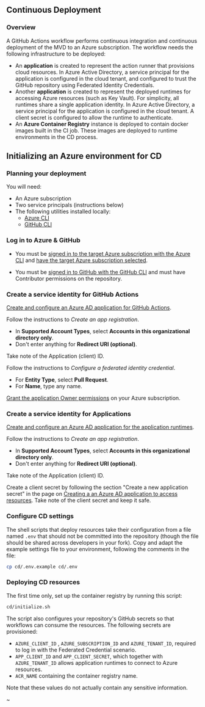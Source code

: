 ## Continuous Deployment

### Overview

A GitHub Actions workflow performs continuous integration and continuous deployment of the MVD to an Azure subscription. The workflow needs the following infrastructure to be deployed:

- An **application** is created to represent the action runner that provisions cloud resources. In Azure Active Directory, a service principal for the application is configured in the cloud tenant, and configured to trust the GitHub repository using Federated Identity Credentials.
- Another **application** is created to represent the deployed runtimes for accessing Azure resources (such as Key Vault). For simplicity, all runtimes share a single application identity. In Azure Active Directory, a service principal for the application is configured in the cloud tenant. A client secret is configured to allow the runtime to authenticate.
- An **Azure Container Registry** instance is deployed to contain docker images built in the CI job. These images are deployed to runtime environments in the CD process.

## Initializing an Azure environment for CD

### Planning your deployment

You will need:

- An Azure subscription
- Two service principals (instructions below)
- The following utilities installed locally:
  - [Azure CLI](https://docs.microsoft.com/cli/azure/install-azure-cli)
  - [GitHub CLI](https://cli.github.com)

### Log in to Azure & GitHub

- You must be [signed in to the target Azure subscription with the Azure CLI](https://docs.microsoft.com/cli/azure/authenticate-azure-cli) and [have the target Azure subscription selected](https://docs.microsoft.com/cli/azure/manage-azure-subscriptions-azure-cli).

- You must be [signed in to GitHub with the GitHub CLI](https://cli.github.com/manual/gh_auth_login) and must have Contributor permissions on the repository.

### Create a service identity for GitHub Actions

[Create and configure an Azure AD application for GitHub Actions](https://docs.microsoft.com/azure/active-directory/develop/workload-identity-federation-create-trust-github).

Follow the instructions to *Create an app registration*.

- In **Supported Account Types**, select **Accounts in this organizational directory only**.
- Don't enter anything for **Redirect URI (optional)**.

Take note of the Application (client) ID.

Follow the instructions to *Configure a federated identity credential*.

- For **Entity Type**, select **Pull Request**.
- For **Name**, type any name.

[Grant the application Owner permissions](https://docs.microsoft.com/azure/role-based-access-control/role-assignments-portal) on your Azure subscription.

### Create a service identity for Applications

[Create and configure an Azure AD application for the application runtimes](https://docs.microsoft.com/azure/active-directory/develop/workload-identity-federation-create-trust-github).

Follow the instructions to *Create an app registration*.

- In **Supported Account Types**, select **Accounts in this organizational directory only**.
- Don't enter anything for **Redirect URI (optional)**.

Take note of the Application (client) ID.

Create a client secret by following the section "Create a new application secret" in the page on [Creating a an Azure AD application to access resources](https://docs.microsoft.com/en-us/azure/active-directory/develop/howto-create-service-principal-portal#option-2-create-a-new-application-secret). Take note of the client secret and keep it safe.

### Configure CD settings

The shell scripts that deploy resources take their configuration from a file named `.env` that should not be committed into the repository (though the file should be shared across developers in your fork). Copy and adapt the example settings file to your environment, following the comments in the file:

```bash
cp cd/.env.example cd/.env
```

### Deploying CD resources

The first time only, set up the container registry by running this script:

```bash
cd/initialize.sh
```

The script also configures your repository's GitHub secrets so that workflows can consume the resources. The following secrets are provisioned:

- `AZURE_CLIENT_ID` ,  `AZURE_SUBSCRIPTION_ID` and `AZURE_TENANT_ID`, required to log in with the Federated Credential scenario.
- `APP_CLIENT_ID`  and `APP_CLIENT_SECRET`, which together with  `AZURE_TENANT_ID` allows application runtimes to connect to Azure resources.
- `ACR_NAME` containing the container registry name.

Note that these values do not actually contain any sensitive information.

~                               
